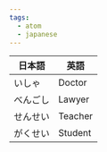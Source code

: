 ```yaml
---
tags:
  - atom
  - japanese
---
```

| 日本語  | 英語      |
| ---- | ------- |
| いしゃ  | Doctor  |
| べんごし | Lawyer  |
| せんせい | Teacher |
| がくせい | Student |
